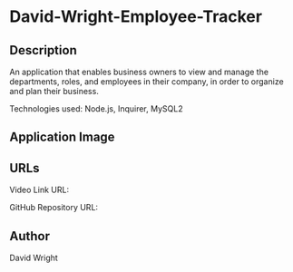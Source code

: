 # David-Wright-Employee-Tracker

## Description

An application that enables business owners to view and manage the departments, roles, and employees in their company, in order to organize and plan their business.

Technologies used: Node.js, Inquirer, MySQL2

## Application Image

## URLs

Video Link URL:

GitHub Repository URL:

## Author

David Wright
